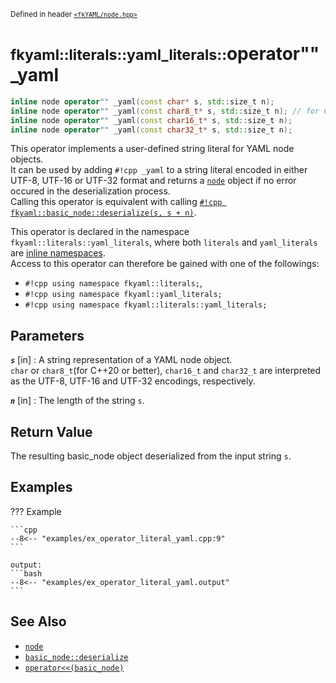 <small>Defined in header [`<fkYAML/node.hpp>`](https://github.com/fktn-k/fkYAML/blob/develop/include/fkYAML/node.hpp)</small>

# <small>fkyaml::literals::yaml_literals::</small>operator"" _yaml

```cpp
inline node operator"" _yaml(const char* s, std::size_t n);
inline node operator"" _yaml(const char8_t* s, std::size_t n); // for C++20 or better
inline node operator"" _yaml(const char16_t* s, std::size_t n);
inline node operator"" _yaml(const char32_t* s, std::size_t n);
```

This operator implements a user-defined string literal for YAML node objects.  
It can be used by adding `#!cpp _yaml` to a string literal encoded in either UTF-8, UTF-16 or UTF-32 format and returns a [`node`](basic_node/node.md) object if no error occured in the deserialization process.  
Calling this operator is equivalent with calling [`#!cpp fkyaml::basic_node::deserialize(s, s + n)`](basic_node/deserialize.md).

This operator is declared in the namespace `fkyaml::literals::yaml_literals`, where both `literals` and `yaml_literals` are [inline namespaces](https://en.cppreference.com/w/cpp/language/namespace#Inline_namespaces).  
Access to this operator can therefore be gained with one of the followings:  

* `#!cpp using namespace fkyaml::literals;`,
* `#!cpp using namespace fkyaml::yaml_literals;`
* `#!cpp using namespace fkyaml::literals::yaml_literals;`

## **Parameters**

***`s`*** [in]
:   A string representation of a YAML node object.  
    `char` or `char8_t`(for C++20 or better), `char16_t` and `char32_t` are interpreted as the UTF-8, UTF-16 and UTF-32 encodings, respectively.

***`n`*** [in]
:   The length of the string `s`.

## **Return Value**

The resulting basic_node object deserialized from the input string `s`.  

## **Examples**

??? Example

    ```cpp
    --8<-- "examples/ex_operator_literal_yaml.cpp:9"
    ```

    output:
    ```bash
    --8<-- "examples/ex_operator_literal_yaml.output"
    ```

## **See Also**

* [`node`](basic_node/node.md)
* [`basic_node::deserialize`](basic_node/deserialize.md)
* [`operator<<(basic_node)`](basic_node/insertion_operator.md)
